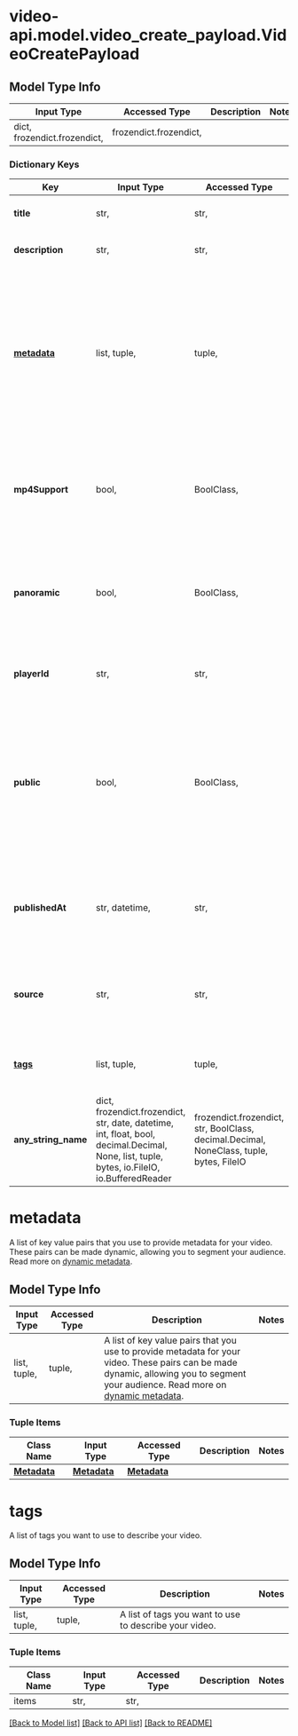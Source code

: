 # video-api.model.video_create_payload.VideoCreatePayload

## Model Type Info
Input Type | Accessed Type | Description | Notes
------------ | ------------- | ------------- | -------------
dict, frozendict.frozendict,  | frozendict.frozendict,  |  | 

### Dictionary Keys
Key | Input Type | Accessed Type | Description | Notes
------------ | ------------- | ------------- | ------------- | -------------
**title** | str,  | str,  | The title of your new video. | 
**description** | str,  | str,  | A brief description of your video. | [optional] 
**[metadata](#metadata)** | list, tuple,  | tuple,  | A list of key value pairs that you use to provide metadata for your video. These pairs can be made dynamic, allowing you to segment your audience. Read more on [dynamic metadata](https://api.video/blog/endpoints/dynamic-metadata). | [optional] 
**mp4Support** | bool,  | BoolClass,  | Enables mp4 version in addition to streamed version. | [optional] if omitted the server will use the default value of True
**panoramic** | bool,  | BoolClass,  | Indicates if your video is a 360/immersive video. | [optional] if omitted the server will use the default value of False
**playerId** | str,  | str,  | The unique identification number for your video player. | [optional] 
**public** | bool,  | BoolClass,  | Whether your video can be viewed by everyone, or requires authentication to see it. A setting of false will require a unique token for each view. Default is true. Tutorials on [private videos](https://api.video/blog/endpoints/private-videos). | [optional] if omitted the server will use the default value of True
**publishedAt** | str, datetime,  | str,  | The API uses ISO-8601 format for time, and includes 3 places for milliseconds. | [optional] value must conform to RFC-3339 date-time
**source** | str,  | str,  | If you add a video already on the web, this is where you enter the url for the video. | [optional] 
**[tags](#tags)** | list, tuple,  | tuple,  | A list of tags you want to use to describe your video. | [optional] 
**any_string_name** | dict, frozendict.frozendict, str, date, datetime, int, float, bool, decimal.Decimal, None, list, tuple, bytes, io.FileIO, io.BufferedReader | frozendict.frozendict, str, BoolClass, decimal.Decimal, NoneClass, tuple, bytes, FileIO | any string name can be used but the value must be the correct type | [optional]

# metadata

A list of key value pairs that you use to provide metadata for your video. These pairs can be made dynamic, allowing you to segment your audience. Read more on [dynamic metadata](https://api.video/blog/endpoints/dynamic-metadata).

## Model Type Info
Input Type | Accessed Type | Description | Notes
------------ | ------------- | ------------- | -------------
list, tuple,  | tuple,  | A list of key value pairs that you use to provide metadata for your video. These pairs can be made dynamic, allowing you to segment your audience. Read more on [dynamic metadata](https://api.video/blog/endpoints/dynamic-metadata). | 

### Tuple Items
Class Name | Input Type | Accessed Type | Description | Notes
------------- | ------------- | ------------- | ------------- | -------------
[**Metadata**](Metadata.md) | [**Metadata**](Metadata.md) | [**Metadata**](Metadata.md) |  | 

# tags

A list of tags you want to use to describe your video.

## Model Type Info
Input Type | Accessed Type | Description | Notes
------------ | ------------- | ------------- | -------------
list, tuple,  | tuple,  | A list of tags you want to use to describe your video. | 

### Tuple Items
Class Name | Input Type | Accessed Type | Description | Notes
------------- | ------------- | ------------- | ------------- | -------------
items | str,  | str,  |  | 

[[Back to Model list]](../../README.md#documentation-for-models) [[Back to API list]](../../README.md#documentation-for-api-endpoints) [[Back to README]](../../README.md)

